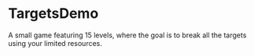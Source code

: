 # TargetsDemo
A small game featuring 15 levels, where the goal is to break all the targets using your limited resources.
